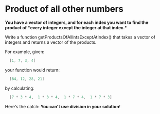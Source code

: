 # Product of all other numbers

**You have a vector of integers, and for each index you want to find the product of \*every integer except the integer at that index.\***

Write a function getProductsOfAllIntsExceptAtIndex() that takes a vector of integers and returns a vector of the products.

For example, given:

```cpp
  [1, 7, 3, 4]
```



your function would return:

```cpp
  [84, 12, 28, 21]
```



by calculating:

```cpp
  [7 * 3 * 4,  1 * 3 * 4,  1 * 7 * 4,  1 * 7 * 3]
```



Here's the catch: **You can't use division in your solution!**